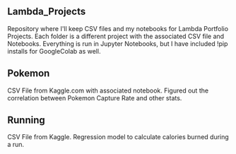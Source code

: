 ## Lambda_Projects

Repository where I'll keep CSV files and my notebooks for Lambda Portfolio Projects. Each folder is a different project with the associated CSV file and Notebooks.
Everything is run in Jupyter Notebooks, but I have included !pip installs for GoogleColab as well.

## Pokemon 
CSV File from Kaggle.com with associated notebook. Figured out the correlation between Pokemon Capture Rate and other stats.

## Running
CSV File from Kaggle. Regression model to calculate calories burned during a run.
